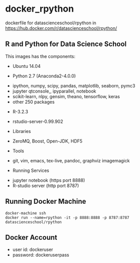 # docker_rpython
dockerfile for datascienceschool/rpython in https://hub.docker.com/r/datascienceschool/rpython/

R and Python for Data Science School
-----------------------------------------------------


This images has the components:

* Ubuntu 14.04


* Python 2.7 (Anaconda2-4.0.0)
 - ipython, numpy, scipy, pandas, matplotlib, seaborn, pymc3 
 - jupyter qtconsole,, ipyparallel, notebook
 - scikit-learn, nlpy, gensim, theano, tensorflow, keras
 - other 250 packages


* R-3.2.3
 - rstudio-server-0.99.902


* Libraries
 - ZeroMQ, Boost, Open-JDK, HDF5


* Tools
 - git, vim, emacs, tex-live, pandoc, graphviz imagemagick



* Running Services
 -  jupyter notebook (https port 8888)
 -  R-studio server (http port 8787)



Running Docker Machine
--------------------------------------------


```
docker-machine ssh
docker run --name=rpython -it -p 8888:8888 -p 8787:8787 datascienceschool/rpython
```


Docker Account
---------------------
* user id: dockeruser
* password: dockeruserpass
